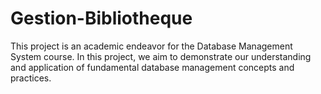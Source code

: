 # Gestion-Bibliotheque
This project is an academic endeavor for the Database Management System course. In this project, we aim to demonstrate our understanding and application of fundamental database management concepts and practices. 
